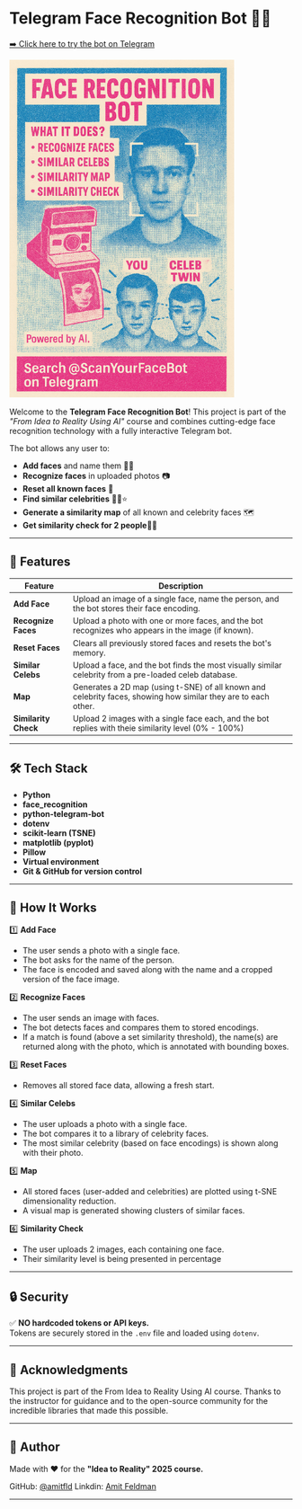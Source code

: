 # Telegram Face Recognition Bot 🤖📸

[➡️ Click here to try the bot on Telegram](https://t.me/ScanYourFaceBot)

<img src="Bot-Risograph.png" alt="Project Risograph" width="400"/>

Welcome to the **Telegram Face Recognition Bot**! This project is part of the *"From Idea to Reality Using AI"* course and combines cutting-edge face recognition technology with a fully interactive Telegram bot.

The bot allows any user to:
- **Add faces** and name them 🧑‍💻
- **Recognize faces** in uploaded photos 📷
- **Reset all known faces** 🔄
- **Find similar celebrities** 🕵️‍♂️⭐
- **Generate a similarity map** of all known and celebrity faces 🗺️
- **Get similarity check for 2 people**👩‍👦

---

## 🚀 Features

| Feature                | Description                                                                                                    |
|------------------------|----------------------------------------------------------------------------------------------------------------|
| **Add Face**           | Upload an image of a single face, name the person, and the bot stores their face encoding.                     |
| **Recognize Faces**    | Upload a photo with one or more faces, and the bot recognizes who appears in the image (if known).             |
| **Reset Faces**        | Clears all previously stored faces and resets the bot's memory.                                                |
| **Similar Celebs**     | Upload a face, and the bot finds the most visually similar celebrity from a pre-loaded celeb database.         |
| **Map**                | Generates a 2D map (using t-SNE) of all known and celebrity faces, showing how similar they are to each other. |
| **Similarity Check**   | Upload 2 images with a single face each, and the bot replies with theie similarity level (0% - 100%)           |

---

## 🛠️ Tech Stack

- **Python**
- **face_recognition**
- **python-telegram-bot**
- **dotenv**
- **scikit-learn (TSNE)**
- **matplotlib (pyplot)**
- **Pillow**
- **Virtual environment**
- **Git & GitHub for version control**

---

## 🔑 How It Works

1️⃣ **Add Face**
- The user sends a photo with a single face.
- The bot asks for the name of the person.
- The face is encoded and saved along with the name and a cropped version of the face image.

2️⃣ **Recognize Faces**
- The user sends an image with faces.
- The bot detects faces and compares them to stored encodings.
- If a match is found (above a set similarity threshold), the name(s) are returned along with the photo, which is annotated with bounding boxes.

3️⃣ **Reset Faces**
- Removes all stored face data, allowing a fresh start.

4️⃣ **Similar Celebs**
- The user uploads a photo with a single face.
- The bot compares it to a library of celebrity faces.
- The most similar celebrity (based on face encodings) is shown along with their photo.

5️⃣ **Map**
- All stored faces (user-added and celebrities) are plotted using t-SNE dimensionality reduction.
- A visual map is generated showing clusters of similar faces.

6️⃣ **Similarity Check**
- The user uploads 2 images, each containing one face.
- Their similarity level is being presented in percentage

---

## 🔒 Security
✅ **NO hardcoded tokens or API keys.**  
Tokens are securely stored in the `.env` file and loaded using `dotenv`.

---

## 🙌 Acknowledgments
This project is part of the From Idea to Reality Using AI course. Thanks to the instructor for guidance and to the open-source community for the incredible libraries that made this possible.

---

## 👤 Author

Made with ❤️ for the **"Idea to Reality" 2025 course.**

GitHub: [@amitfld](https://github.com/amitfld)
Linkdin: [Amit Feldman](www.linkedin.com/in/amit-fld)

---
